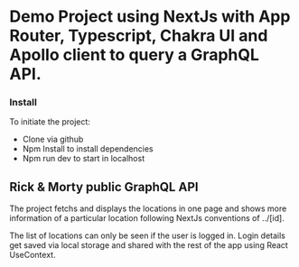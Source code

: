 # Demo Project using NextJs with App Router, Typescript, Chakra UI and Apollo client to query a GraphQL API.

### Install
To initiate the project:
- Clone via github
- Npm Install to install dependencies
- Npm run dev to start in localhost

## Rick & Morty public GraphQL API
The project fetchs and displays the locations in one page and shows more information of a particular location following NextJs conventions of ../[id].

The list of locations can only be seen if the user is logged in. Login details get saved via local storage and shared with the rest of the app using React UseContext.
